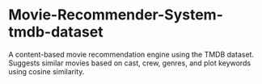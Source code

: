 # Movie-Recommender-System-tmdb-dataset
A content-based movie recommendation engine using the TMDB dataset. Suggests similar movies based on cast, crew, genres, and plot keywords using cosine similarity.
